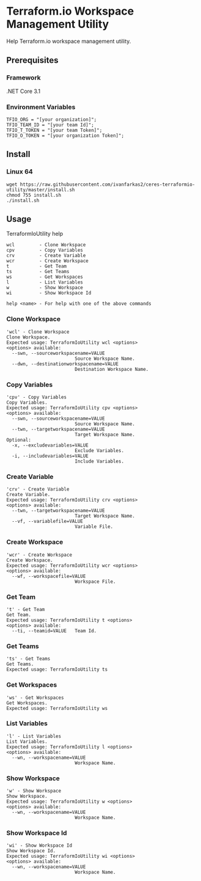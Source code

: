 # Terraform.io Workspace Management Utility
Help Terraform.io workspace management utility.

## Prerequisites
### Framework
.NET Core 3.1

### Environment Variables
	TFIO_ORG = "[your organization]";
	TFIO_TEAM_ID = "[your team Id]";
	TFIO_T_TOKEN = "[your team Token]";
	TFIO_O_TOKEN = "[your organization Token]";

## Install
### Linux 64

	wget https://raw.githubusercontent.com/ivanfarkas2/ceres-terraformio-utility/master/install.sh
	chmod 755 install.sh
	./install.sh  

## Usage
TerraformIoUtility help

    wcl         - Clone Workspace
    cpv         - Copy Variables
    crv         - Create Variable
    wcr         - Create Workspace
    t           - Get Team
    ts          - Get Teams
    ws          - Get Workspaces
    l           - List Variables
    w           - Show Workspace
    wi          - Show Workspace Id

    help <name> - For help with one of the above commands    

### Clone Workspace

	'wcl' - Clone Workspace
	Clone Workspace.
	Expected usage: TerraformIoUtility wcl <options>
	<options> available:
      --swn, --sourceworkspacename=VALUE
                             Source Workspace Name.
      --dwn, --destinationworkspacename=VALUE
                             Destination Workspace Name.

### Copy Variables

	'cpv' - Copy Variables
	Copy Variables.
	Expected usage: TerraformIoUtility cpv <options>
	<options> available:
      --swn, --sourceworkspacename=VALUE
                             Source Workspace Name.
      --twn, --targetworkspacename=VALUE
                             Target Workspace Name.
	Optional:	  
      -x, --excludevariables=VALUE
	                         Exclude Variables.
	  -i, --includevariables=VALUE
                             Include Variables.
### Create Variable
	'crv' - Create Variable
	Create Variable.
	Expected usage: TerraformIoUtility crv <options>
	<options> available:
      --twn, --targetworkspacename=VALUE
                             Target Workspace Name.
      --vf, --variablefile=VALUE
                             Variable File.

### Create Workspace
	'wcr' - Create Workspace
	Create Workspace.
	Expected usage: TerraformIoUtility wcr <options>
	<options> available:
      --wf, --workspacefile=VALUE
                             Workspace File.

### Get Team
	't' - Get Team
	Get Team.
	Expected usage: TerraformIoUtility t <options>
	<options> available:
      --ti, --teamid=VALUE   Team Id.

### Get Teams
	'ts' - Get Teams
	Get Teams.
	Expected usage: TerraformIoUtility ts

### Get Workspaces
	'ws' - Get Workspaces
	Get Workspaces.
	Expected usage: TerraformIoUtility ws

### List Variables
	'l' - List Variables
	List Variables.
	Expected usage: TerraformIoUtility l <options>
	<options> available:
      --wn, --workspacename=VALUE
                             Workspace Name.

### Show Workspace
	'w' - Show Workspace
	Show Workspace.
	Expected usage: TerraformIoUtility w <options>
	<options> available:
      --wn, --workspacename=VALUE
                             Workspace Name.

### Show Workspace Id
	'wi' - Show Workspace Id
	Show Workspace Id.
	Expected usage: TerraformIoUtility wi <options>
	<options> available:
      --wn, --workspacename=VALUE
                             Workspace Name.
